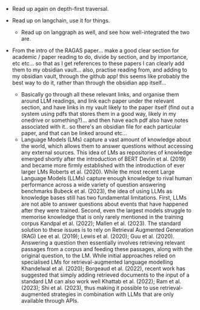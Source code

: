 - Read up again on depth-first traversal.
- Read up on langchain, use it for things.
     - Read up on langgraph as well, and see how well-integrated the two are.


- From the intro of the RAGAS paper... make a good clear section for academic / paper reading to do, divide by section, and by importance, etc etc... so that as I get references to these papers I can clearly add them to my obsidian vault... also, practise reading from, and adding to my obsidian vault, through the github app! this seems like probably the best way to do it, rather than through the obsidian app itself...
    - Basically go through all these relevant links, and organise them around LLM readings, and link each paper under the relevant section, and have links in my vault likely to the paper itself (find out a system using pdfs that stores them in a good way, likely in my onedrive or something?)... and then have each pdf also have notes associated with it.. so there's an obsidian file for each particular paper, and that can be linked around etc...
    - Language Models (LMs) capture a vast amount of knowledge about the world, which allows them to answer questions without accessing any external sources. This idea of LMs as repositories of knowledge emerged shortly after the introduction of BERT Devlin et al. (2019) and became more firmly established with the introduction of ever larger LMs Roberts et al. (2020). While the most recent Large Language Models (LLMs) capture enough knowledge to rival human performance across a wide variety of question answering benchmarks Bubeck et al. (2023), the idea of using LLMs as knowledge bases still has two fundamental limitations. First, LLMs are not able to answer questions about events that have happened after they were trained. Second, even the largest models struggle to memorise knowledge that is only rarely mentioned in the training corpus Kandpal et al. (2022); Mallen et al. (2023). The standard solution to these issues is to rely on Retrieval Augmented Generation (RAG) Lee et al. (2019); Lewis et al. (2020); Guu et al. (2020). Answering a question then essentially involves retrieving relevant passages from a corpus and feeding these passages, along with the original question, to the LM. While initial approaches relied on specialised LMs for retrieval-augmented language modelling Khandelwal et al. (2020); Borgeaud et al. (2022), recent work has suggested that simply adding retrieved documents to the input of a standard LM can also work well Khattab et al. (2022); Ram et al. (2023); Shi et al. (2023), thus making it possible to use retrieval-augmented strategies in combination with LLMs that are only available through APIs.
